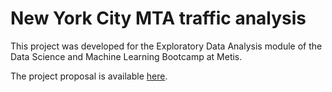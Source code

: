 # New York City MTA traffic analysis

This project was developed for the Exploratory Data Analysis module of the Data Science and Machine Learning Bootcamp at Metis.

The project proposal is available [here](https://github.com/hmlewis-astro/mta_analysis/blob/main/proposal.md).

<!--The Minimum Viable Product (MVP) is available here (link here to markdown).-->

<!--The full code (link here to notebook), write-up (link here to PDF), and slide deck (link here to PDF) are also available.-->
